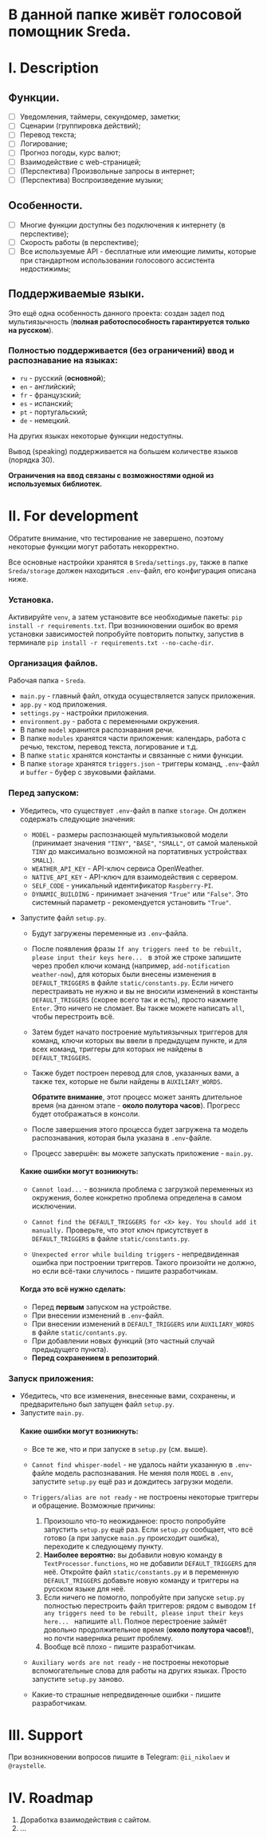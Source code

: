 # В данной папке живёт голосовой помощник Sreda.

# I. Description
## Функции.
- [ ] Уведомления, таймеры, секундомер, заметки;
- [ ] Сценарии (группировка действий);
- [ ] Перевод текста;
- [ ] Логирование;
- [ ] Прогноз погоды, курс валют;
- [ ] Взаимодействие с web-страницей;
- [ ] (Перспектива) Произвольные запросы в интернет;
- [ ] (Перспектива) Воспроизведение музыки;

## Особенности.
- [ ] Многие функции доступны без подключения к интернету (в перспективе);
- [ ] Скорость работы (в перспективе);
- [ ] Все используемые API - бесплатные или имеющие лимиты, которые при стандартном 
      использовании голосового ассистента недостижимы;

## Поддерживаемые языки.
Это ещё одна особенность данного проекта: создан задел под мультиязычность 
(**полная работоспособность гарантируется только на русском**).

### Полностью поддерживается (без ограничений) ввод и распознавание на языках:
  - ``ru`` - русский (**основной**);
  - ``en`` - английский;
  - ``fr`` - французский;
  - ``es`` - испанский;
  - ``pt`` - португальский;
  - ``de`` - немецкий.

На других языках некоторые функции недоступны.

Вывод (speaking) поддерживается на большем количестве языков (порядка 30).

**Ограничения на ввод связаны с возможностями одной из используемых библиотек.**

# II. For development
Обратите внимание, что тестирование не завершено, поэтому некоторые функции могут работать некорректно.

Все основные настройки хранятся в ``Sreda/settings.py``, также в папке ``Sreda/storage`` должен находиться 
``.env``-файл, его конфигурация описана ниже.

### Установка.
Активируйте ``venv``, а затем установите все необходимые пакеты: ``pip install -r requirements.txt``. При возникновении 
ошибок во время установки зависимостей попробуйте повторить попытку, запустив в терминале
``pip install -r requirements.txt --no-cache-dir``.

### Организация файлов.
Рабочая папка - ``Sreda``.

* ``main.py`` - главный файл, откуда осуществляется запуск приложения.
* ``app.py`` - код приложения.
* ``settings.py`` - настройки приложения.
* ``environment.py`` - работа с переменными окружения.
* В папке ``model`` хранится распознавания речи.
* В папке ``modules`` хранятся части приложения: календарь, работа с речью, текстом, перевод текста, логирование и т.д.
* В папке ``static`` хранятся константы и связанные с ними функции.
* В папке ``storage`` хранятся ``triggers.json`` - триггеры команд, ``.env``-файл и ``buffer`` - буфер с звуковыми файлами.

### Перед запуском:
- Убедитесь, что существует ``.env``-файл в папке ``storage``. Он должен содержать следующие значения:
  * ``MODEL`` - размеры распознающей мультиязыковой модели (принимает значения ``"TINY"``, ``"BASE"``, ``"SMALL"``, 
    от самой маленькой ``TINY`` до максимально возможной на портативных устройствах ``SMALL``). 
  * ``WEATHER_API_KEY`` - API-ключ сервиса OpenWeather.
  * ``NATIVE_API_KEY`` - API-ключ для взаимодействия с сервером.
  * ``SELF_CODE`` - уникальный идентификатор ``Raspberry-PI``.
  * ``DYNAMIC_BUILDING`` - принимает значения ``"True"`` или ``"False"``. 
    Это системный параметр - рекомендуется установить ``"True"``.


- Запустите файл ``setup.py``. 
  * Будут загружены переменные из ``.env``-файла.

  * После появления фразы ``If any triggers need to be rebuilt, please input their keys here... `` в этой же строке 
    запишите через пробел ключи команд (например, ``add-notification weather-now``), для которых были внесены изменения 
    в ``DEFAULT_TRIGGERS`` в файле ``static/constants.py``. Если ничего перестраивать не нужно и вы не вносили изменений 
    в константы ``DEFAULT_TRIGGERS`` (скорее всего так и есть), просто нажмите ``Enter``. Это ничего не сломает.
    Вы также можете написать ``all``, чтобы перестроить всё.

  * Затем будет начато построение мультиязычных триггеров для команд, ключи которых вы ввели в предыдущем пункте, 
    и для всех команд, триггеры для которых не найдены в ``DEFAULT_TRIGGERS``.

  * Также будет построен перевод для слов, указанных вами, а также тех, которые не были найдены в ``AUXILIARY_WORDS``.

    **Обратите внимание**, этот процесс может занять длительное время (на данном этапе - **около полутора часов**). 
    Прогресс будет отображаться в консоли.

  * После завершения этого процесса будет загружена та модель распознавания, которая была указана в ``.env``-файле.

  * Процесс завершён: вы можете запускать приложение - ``main.py``.

  #### Какие ошибки могут возникнуть:
    * ``Cannot load...`` - возникла проблема с загрузкой переменных из окружения, более конкретно проблема определена
      в самом исключении.

    * ``Cannot find the DEFAULT_TRIGGERS for <X> key. You should add it manually.``
      Проверьте, что этот ключ присутствует в ``DEFAULT_TRIGGERS`` в файле ``static/constants.py``.

    * ``Unexpected error while building triggers`` - непредвиденная ошибка при построении триггеров. Такого произойти
      не должно, но если всё-таки случилось - пишите разработчикам.

  #### Когда это всё нужно сделать:
    * Перед **первым** запуском на устройстве.
    * При внесении изменений в ``.env``-файл.
    * При внесении изменений в ``DEFAULT_TRIGGERS`` или ``AUXILIARY_WORDS`` в файле ``static/contants.py``.
    * При добавлении новых функций (это частный случай предыдущего пункта).
    * **Перед сохранением в репозиторий**.

### Запуск приложения:
- Убедитесь, что все изменения, внесенные вами, сохранены, и предварительно был запущен файл ``setup.py``.
- Запустите ``main.py``.
  #### Какие ошибки могут возникнуть:
    * Все те же, что и при запуске в ``setup.py`` (см. выше).

    * ``Cannot find whisper-model`` - не удалось найти указанную в ``.env``-файле модель распознавания. 
      Не меняя поля ``MODEL`` в ``.env``, запустите ``setup.py`` ещё раз и дождитесь загрузки модели.

    * ``Triggers/alias are not ready`` - не построены некоторые триггеры и обращение. Возможные причины:
      1. Произошло что-то неожиданное: просто попробуйте запустить ``setup.py`` ещё раз. 
        Если ``setup.py`` сообщает, что всё готово (а при запуске ``main.py`` происходит ошибка), 
        переходите к следующему пункту.
      2. **Наиболее вероятно:** вы добавили новую команду в ``TextProcessor.functions``, но не добавили 
        ``DEFAULT_TRIGGERS`` для неё. 
        Откройте файл ``static/constants.py`` и в переменную ``DEFAULT_TRIGGERS`` добавьте новую команду и триггеры 
        на русском языке  для неё.
      3. Если ничего не помогло, попробуйте при запуске ``setup.py`` полностью перестроить файл триггеров: 
        рядом с выводом ``If any triggers need to be rebuilt, please input their keys here... `` напишите ``all``. 
        Полное перестроение займёт довольно продолжительное время (**около полутора часов!**), но почти наверняка решит проблему.
      4. Вообще всё плохо - пишите разработчикам.

    * ``Auxiliary words are not ready`` - не построены некоторые вспомогательные слова для работы на других языках. 
      Просто запустите ``setup.py`` заново.

    * Какие-то страшные непредвиденные ошибки - пишите разработчикам.

# III. Support
  При возникновении вопросов пишите в Telegram: ``@ii_nikolaev`` и ``@raystelle``.

# IV. Roadmap
  1. Доработка взаимодействия с сайтом.
  2. ...

